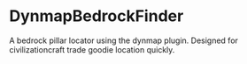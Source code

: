 # DynmapBedrockFinder
 A bedrock pillar locator using the dynmap plugin. Designed for civilizationcraft trade goodie location quickly.

